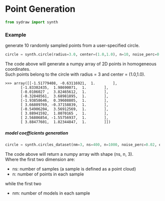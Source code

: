 
# Point Generation

```python
from sydraw import synth
```
### Example 

generate 10 randomly sampled points from a user-specified circle.
```python
circle = synth.circle(radius=3.0, center=(1.0,1.0), n=10, noise_perc=0.02, homogeneous=True)
```

The code above will generate a numpy array of 2D points in homogeneous coordinates.   
Such points belong to the circle with radius = 3 and center = (1.0,1.0).
```
>>> array([[-1.51779408, -0.63116921,  1.        ],
       [-1.83302435,  1.98690071,  1.        ],
       [-0.0106027 ,  3.82465612,  1.        ],
       [-0.32848561,  3.68981895,  1.        ],
       [-1.93858646,  0.39608805,  1.        ],
       [ 3.66809769, -0.37158839,  1.        ],
       [-0.54906204,  3.56912569,  1.        ],
       [ 3.88941592,  1.8070165 ,  1.        ],
       [ 2.56806854, -1.55756937,  1.        ],
       [ 3.88477601,  1.82344847,  1.        ]])
```


##### model coefficients generation
```python
circle = synth.circles_dataset(nm=3, ns=400, n=1000, noise_perc=0.02, outliers_perc=0.20)
```

The code above will return a numpy array with shape (ns, n, 3).  
Where the first two dimension are:

- ns: number of samples (a sample is defined as a point cloud)
- n: number of points in each sample

while the first two 
- nm: number of models in each sample
